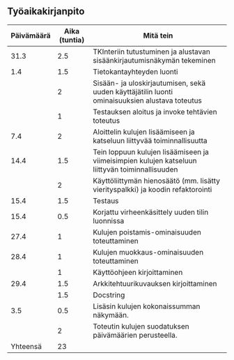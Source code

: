 ## Työaikakirjanpito

| Päivämäärä | Aika (tuntia) | Mitä tein |
|------------|------|-----------|
|  31.3      | 2.5  | TKInteriin tutustuminen ja alustavan sisäänkirjautumisnäkymän tekeminen    |
|   1.4      |  1.5 | Tietokantayhteyden luonti |
|            |  2   | Sisään- ja uloskirjautumisen, sekä uuden käyttäjätilin luonti ominaisuuksien alustava toteutus | 
|            |  1   | Testauksen aloitus ja invoke tehtävien toteutus | 
|    7.4     |  2   | Aloittelin  kulujen lisäämiseen ja katseluun liittyvää toiminnallisuutta | 
|    14.4     |  1.5   | Tein loppuun kulujen lisäämiseen ja viimeisimpien kulujen katseluun liittyvän toiminnallisuuden | 
|         |   2  | Käyttöliittymän hienosäätö (mm. lisätty vierityspalkki) ja koodin refaktorointi | 
|  15.4   |   1.5  | Testaus | 
|  15.4   |   0.5  | Korjattu virheenkäsittely uuden tilin luonnissa | 
|  27.4   |   1  | Kulujen poistamis-ominaisuuden toteuttaminen | 
|  28.4   |   1  | Kulujen muokkaus-ominaisuuden toteuttaminen | 
|     |   1  | Käyttöohjeen kirjoittaminen | 
|   29.4  |   1.5  | Arkkitehtuurikuvauksen kirjoittaminen | 
|     |   1.5  | Docstring | 
|  3.5 |   0.5  | Lisäsin kulujen kokonaissumman näkymään. | 
|   |   2  | Toteutin kulujen suodatuksen päivämäärien perusteella. | 
| Yhteensä   | 23  | |
